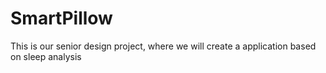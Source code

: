 # SmartPillow
This is our senior design project, where we will create a application based on sleep analysis
